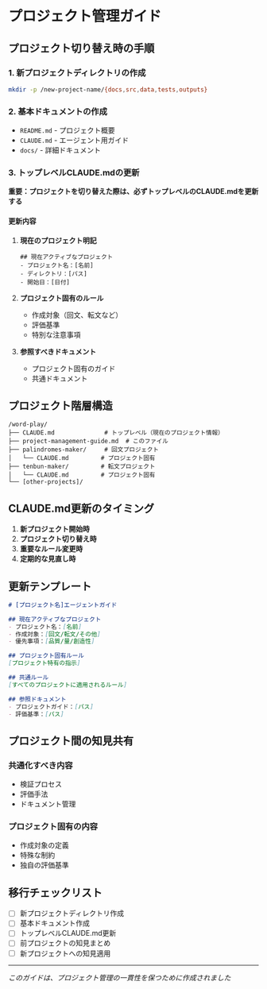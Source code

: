 # プロジェクト管理ガイド

## プロジェクト切り替え時の手順

### 1. 新プロジェクトディレクトリの作成
```bash
mkdir -p /new-project-name/{docs,src,data,tests,outputs}
```

### 2. 基本ドキュメントの作成
- `README.md` - プロジェクト概要
- `CLAUDE.md` - エージェント用ガイド
- `docs/` - 詳細ドキュメント

### 3. トップレベルCLAUDE.mdの更新

**重要：プロジェクトを切り替えた際は、必ずトップレベルのCLAUDE.mdを更新する**

#### 更新内容
1. **現在のプロジェクト明記**
   ```
   ## 現在アクティブなプロジェクト
   - プロジェクト名：[名前]
   - ディレクトリ：[パス]
   - 開始日：[日付]
   ```

2. **プロジェクト固有のルール**
   - 作成対象（回文、転文など）
   - 評価基準
   - 特別な注意事項

3. **参照すべきドキュメント**
   - プロジェクト固有のガイド
   - 共通ドキュメント

## プロジェクト階層構造

```
/word-play/
├── CLAUDE.md              # トップレベル（現在のプロジェクト情報）
├── project-management-guide.md  # このファイル
├── palindromes-maker/     # 回文プロジェクト
│   └── CLAUDE.md         # プロジェクト固有
├── tenbun-maker/         # 転文プロジェクト
│   └── CLAUDE.md         # プロジェクト固有
└── [other-projects]/
```

## CLAUDE.md更新のタイミング

1. **新プロジェクト開始時**
2. **プロジェクト切り替え時**
3. **重要なルール変更時**
4. **定期的な見直し時**

## 更新テンプレート

```markdown
# [プロジェクト名]エージェントガイド

## 現在アクティブなプロジェクト
- プロジェクト名：[名前]
- 作成対象：[回文/転文/その他]
- 優先事項：[品質/量/創造性]

## プロジェクト固有ルール
[プロジェクト特有の指示]

## 共通ルール
[すべてのプロジェクトに適用されるルール]

## 参照ドキュメント
- プロジェクトガイド：[パス]
- 評価基準：[パス]
```

## プロジェクト間の知見共有

### 共通化すべき内容
- 検証プロセス
- 評価手法
- ドキュメント管理

### プロジェクト固有の内容
- 作成対象の定義
- 特殊な制約
- 独自の評価基準

## 移行チェックリスト

- [ ] 新プロジェクトディレクトリ作成
- [ ] 基本ドキュメント作成
- [ ] トップレベルCLAUDE.md更新
- [ ] 前プロジェクトの知見まとめ
- [ ] 新プロジェクトへの知見適用

---
*このガイドは、プロジェクト管理の一貫性を保つために作成されました*